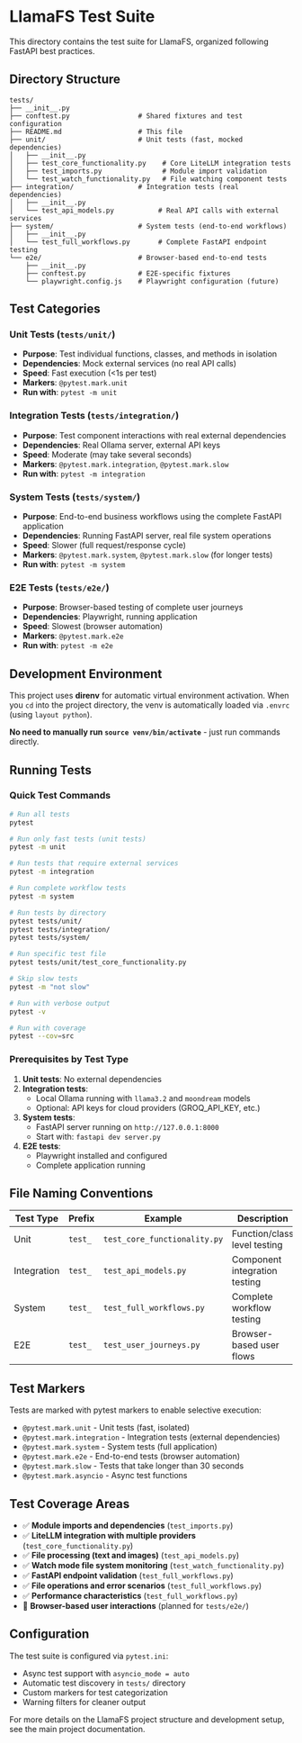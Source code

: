 # LlamaFS Test Suite

This directory contains the test suite for LlamaFS, organized following FastAPI best practices.

## Directory Structure

```
tests/
├── __init__.py
├── conftest.py                 # Shared fixtures and test configuration
├── README.md                   # This file
├── unit/                       # Unit tests (fast, mocked dependencies)
│   ├── __init__.py
│   ├── test_core_functionality.py    # Core LiteLLM integration tests
│   ├── test_imports.py               # Module import validation
│   └── test_watch_functionality.py   # File watching component tests
├── integration/                # Integration tests (real dependencies)
│   ├── __init__.py
│   └── test_api_models.py           # Real API calls with external services
├── system/                     # System tests (end-to-end workflows)
│   ├── __init__.py
│   └── test_full_workflows.py       # Complete FastAPI endpoint testing
└── e2e/                        # Browser-based end-to-end tests
    ├── __init__.py
    ├── conftest.py             # E2E-specific fixtures
    └── playwright.config.js    # Playwright configuration (future)
```

## Test Categories

### Unit Tests (`tests/unit/`)
- **Purpose**: Test individual functions, classes, and methods in isolation
- **Dependencies**: Mock external services (no real API calls)
- **Speed**: Fast execution (<1s per test)
- **Markers**: `@pytest.mark.unit`
- **Run with**: `pytest -m unit`

### Integration Tests (`tests/integration/`)
- **Purpose**: Test component interactions with real external dependencies
- **Dependencies**: Real Ollama server, external API keys
- **Speed**: Moderate (may take several seconds)
- **Markers**: `@pytest.mark.integration`, `@pytest.mark.slow`
- **Run with**: `pytest -m integration`

### System Tests (`tests/system/`)
- **Purpose**: End-to-end business workflows using the complete FastAPI application
- **Dependencies**: Running FastAPI server, real file system operations
- **Speed**: Slower (full request/response cycle)
- **Markers**: `@pytest.mark.system`, `@pytest.mark.slow` (for longer tests)
- **Run with**: `pytest -m system`

### E2E Tests (`tests/e2e/`)
- **Purpose**: Browser-based testing of complete user journeys
- **Dependencies**: Playwright, running application
- **Speed**: Slowest (browser automation)
- **Markers**: `@pytest.mark.e2e`
- **Run with**: `pytest -m e2e`

## Development Environment

This project uses **direnv** for automatic virtual environment activation. When you `cd` into the project directory, the venv is automatically loaded via `.envrc` (using `layout python`). 

**No need to manually run `source venv/bin/activate`** - just run commands directly.

## Running Tests

### Quick Test Commands
```bash
# Run all tests
pytest

# Run only fast tests (unit tests)
pytest -m unit

# Run tests that require external services
pytest -m integration

# Run complete workflow tests
pytest -m system

# Run tests by directory
pytest tests/unit/
pytest tests/integration/
pytest tests/system/

# Run specific test file
pytest tests/unit/test_core_functionality.py

# Skip slow tests
pytest -m "not slow"

# Run with verbose output
pytest -v

# Run with coverage
pytest --cov=src
```

### Prerequisites by Test Type

1. **Unit tests**: No external dependencies
2. **Integration tests**: 
   - Local Ollama running with `llama3.2` and `moondream` models
   - Optional: API keys for cloud providers (GROQ_API_KEY, etc.)
3. **System tests**: 
   - FastAPI server running on `http://127.0.0.1:8000`
   - Start with: `fastapi dev server.py`
4. **E2E tests**: 
   - Playwright installed and configured
   - Complete application running

## File Naming Conventions

| Test Type | Prefix | Example | Description |
|-----------|--------|---------|-------------|
| Unit | `test_` | `test_core_functionality.py` | Function/class level testing |
| Integration | `test_` | `test_api_models.py` | Component integration testing |
| System | `test_` | `test_full_workflows.py` | Complete workflow testing |
| E2E | `test_` | `test_user_journeys.py` | Browser-based user flows |

## Test Markers

Tests are marked with pytest markers to enable selective execution:

- `@pytest.mark.unit` - Unit tests (fast, isolated)
- `@pytest.mark.integration` - Integration tests (external dependencies)
- `@pytest.mark.system` - System tests (full application)
- `@pytest.mark.e2e` - End-to-end tests (browser automation)
- `@pytest.mark.slow` - Tests that take longer than 30 seconds
- `@pytest.mark.asyncio` - Async test functions

## Test Coverage Areas

- ✅ **Module imports and dependencies** (`test_imports.py`)
- ✅ **LiteLLM integration with multiple providers** (`test_core_functionality.py`)
- ✅ **File processing (text and images)** (`test_api_models.py`)
- ✅ **Watch mode file system monitoring** (`test_watch_functionality.py`)
- ✅ **FastAPI endpoint validation** (`test_full_workflows.py`)
- ✅ **File operations and error scenarios** (`test_full_workflows.py`)
- ✅ **Performance characteristics** (`test_full_workflows.py`)
- 🔄 **Browser-based user interactions** (planned for `tests/e2e/`)

## Configuration

The test suite is configured via `pytest.ini`:
- Async test support with `asyncio_mode = auto`
- Automatic test discovery in `tests/` directory
- Custom markers for test categorization
- Warning filters for cleaner output

For more details on the LlamaFS project structure and development setup, see the main project documentation.
